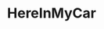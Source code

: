 ---
title: HereInMyCar
crosslinks:
- livven
- FlashingGirls
- tightdresses
- BeautifulTitsAndAss
---